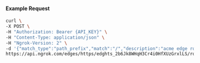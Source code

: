 <!-- Code generated for API Clients. DO NOT EDIT. -->

#### Example Request

```bash
curl \
-X POST \
-H "Authorization: Bearer {API_KEY}" \
-H "Content-Type: application/json" \
-H "Ngrok-Version: 2" \
-d '{"match_type":"path_prefix","match":"/","description":"acme edge route","metadata":"{\"environment\": \"staging\"}"}' \
https://api.ngrok.com/edges/https/edghts_2b6Jk8WHqH3Cr4i0HfXUzGrxlLS/routes
```
